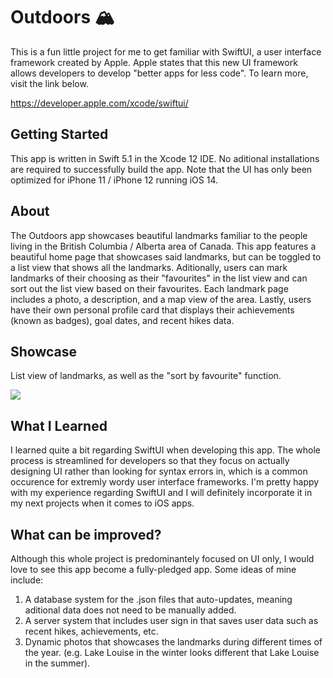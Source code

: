 # Outdoors 🏔
This is a fun little project for me to get familiar with SwiftUI, a user interface framework created by Apple. Apple states that this new UI framework allows developers to develop "better apps for less code". To learn more, visit the link below.

https://developer.apple.com/xcode/swiftui/

## Getting Started

This app is written in Swift 5.1 in the Xcode 12 IDE. No aditional installations are required to successfully build the app. Note that the UI has only been optimized for iPhone 11 / iPhone 12 running iOS 14.

## About

The Outdoors app showcases beautiful landmarks familiar to the people living in the British Columbia / Alberta area of Canada. This app features a beautiful home page that showcases said landmarks, but can be toggled to a list view that shows all the landmarks. Aditionally, users can mark landmarks of their choosing as their "favourites" in the list view and can sort out the list view based on their favourites. Each landmark page includes a photo, a description, and a map view of the area. Lastly, users have their own personal profile card that displays their achievements (known as badges), goal dates, and recent hikes data.

## Showcase

List view of landmarks, as well as the "sort by favourite" function.

![](https://media.giphy.com/media/a3hwUqZ1XNA98kOML3/giphy.gif)

## What I Learned

I learned quite a bit regarding SwiftUI when developing this app. The whole process is streamlined for developers so that they focus on actually designing UI rather than looking for syntax errors in, which is a common occurence for extremly wordy user interface frameworks. I'm pretty happy with my experience regarding SwiftUI and I will definitely incorporate it in my next projects when it comes to iOS apps.

## What can be improved?

Although this whole project is predominantely focused on UI only, I would love to see this app become a fully-pledged app. Some ideas of mine include:

1. A database system for the .json files that auto-updates, meaning aditional data does not need to be manually added.
2. A server system that includes user sign in that saves user data such as recent hikes, achievements, etc.
3. Dynamic photos that showcases the landmarks during different times of the year. (e.g. Lake Louise in the winter looks different that Lake Louise in the summer).
